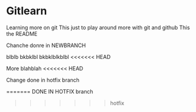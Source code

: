 # Gitlearn
Learning more on git
This just to play around more with git and github
This the README


Chanche donre in NEWBRANCH

blblb
bkbklbl
bkbklblkblbl
<<<<<<< HEAD

More blahblah
<<<<<<< HEAD


Change done in hotfix branch

=======
DONE IN HOTFIX branch
>>>>>>> hotfix
